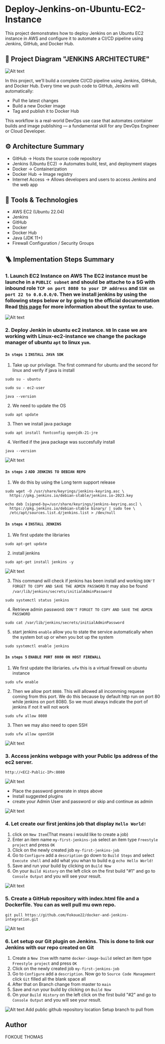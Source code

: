 # Deploy-Jenkins-on-Ubuntu-EC2-Instance
This project demonstrates how to deploy Jenkins on an Ubuntu EC2 instance in AWS and configure it to automate a CI/CD pipeline using Jenkins, GitHub, and Docker Hub.

## 📸 Project Diagram "JENKINS ARCHITECTURE" 
![Alt text](images/jenkins-architecture1.png)


In this project, we’ll build a complete CI/CD pipeline using Jenkins, GitHub, and Docker Hub. Every time we push code to GitHub, Jenkins will automatically:

- Pull the latest changes
- Build a new Docker image
- Tag and publish it to Docker Hub

This workflow is a real-world DevOps use case that automates container builds and image publishing — a fundamental skill for any DevOps Engineer or Cloud Developer.

## ⚙️ Architecture Summary

- GitHub → Hosts the source code repository
- Jenkins (Ubuntu EC2) → Automates build, test, and deployment stages
- Docker → Containerization
- Docker Hub → Image registry
- Internet Access → Allows developers and users to access Jenkins and the web app

## 🧩 Tools & Technologies

- AWS EC2 (Ubuntu 22.04)
- Jenkins
- GitHub
- Docker
- Docker Hub
- Java (JDK 11+)
- Firewall Configuration / Security Groups

## 🪜 Implementation Steps Summary
### 1. Launch EC2 Instance on AWS The EC2 instance must be launche in a `PUBLIC subnet` and should be attache to a SG with inbound role `TCP on port 8080 to your IP address` and `SSH on port 22 to 0.0.0.0/0`. Then we install jenkins by using the following steps below or by going to the official documentation Read [this page](https://www.jenkins.io/doc/book/installing/linux/#debianubuntu) for more information about the syntax to use.
![Alt text](images/ubuntu-ec2.png)

### 2. Deploy Jenkin in ubuntu ec2 instance. `NB` In case we are working with Linux-ec2-instance we change the package manager of ubuntu `apt` to linux `yum`.
#### `In steps 1` `INSTALL JAVA SDK` 
1. Take up our privilage. The first command for ubuntu and the second for linux and verify if java is install
```
sudo su - ubuntu
```
```
sudo su - ec2-user
```
```
java --version
```
2. We need to update the OS
```
sudo apt update

```
3. Then we install java package 
```
sudo apt install fontconfig openjdk-21-jre

```
4. Verified if the java package was succesfully install 
```
java --version

```
![Alt text](images/java-install.png)

#### `In steps 2`  `ADD JENKINS TO DEBIAN REPO`
1. We do this by using the Long term support release 
```
sudo wget -O /usr/share/keyrings/jenkins-keyring.asc \
  https://pkg.jenkins.io/debian-stable/jenkins.io-2023.key

``` 
```
echo deb [signed-by=/usr/share/keyrings/jenkins-keyring.asc] \
  https://pkg.jenkins.io/debian-stable binary/ | sudo tee \
  /etc/apt/sources.list.d/jenkins.list > /dev/null

```

#### `In steps 4` `INSTALL JENKINS`
1. We first update the libriaries 
```
sudo apt-get update

```
2. install jenkins  
```
sudo apt-get install jenkins -y

```
![Alt text](images/jenkins-install.png)

3. This command will check if jenkins has been install and working `DON'T FORGET TO COPY AND SAVE THE ADMIN PASSWORD` It may also be found  `/var/lib/jenkins/secrets/initialAdminPassword`
```
sudo systemctl status jenkins

```
4. Retrieve admin password: `DON'T FORGET TO COPY AND SAVE THE ADMIN PASSWORD`
```
sudo cat /var/lib/jenkins/secrets/initialAdminPassword

```
5. start jenkins `enable` allow you to state the service automatically when the system bot up or when you bot up the system 
```
sudo systemctl enable jenkins

```

#### `In steps 5` `ENABLE PORT 8080 ON HOST FIREWALL`
1. We first update the libriaries. `ufw` this is a virtual firewall on ubuntu instance 
```
sudo ufw enable

```
2. Then we allow port `8080`. This will allowed all incomming requese coming from this port. We do this because by default http run on port 80 while jenkins on port 8080. So we must always indicate the port of jenkins if not it will not work   
```
sudo ufw allow 8080

```
3. Then we may also need to open SSH   
```
sudo ufw allow openSSH

```
![Alt text](images/verify-jenkins-installation.png)

### 3. Access jenkins webpage with your Public Ips address of the ec2 server.  
```
http://<EC2-Public-IP>:8080
```
![Alt text](images/jenkins-webpage.png)

- Place the password generate in steps above
- Install suggested plugins
- create your Admin User and password or skip and continue as admin

![Alt text](images/jenkins-admin-website.png)


### 4. Let create our first jenkins job that display `Hello World!` 
1. click on `New Item`(That means i would like to create a job)
2. Enter an item name `my-first-jenkins-job` select an item type `Freestyle project` and press `OK`
3. Click on the newly created job `my-first-jenkins-job`
4. Go to `Configure` add a `description` go down to `Build Steps` and select `Execute shell` and add what you whan to build e.g `echo Hello World!`
5. Save and run your build by clicking on `Build Now`
6. On your `Build History` on the left click on the first build "#1" and go to `Console Output` and you will see your result.

![Alt text](images/my-first-jenkins-job.png)

### 5. Create a GitHub repository with index.html file and a Dockerfile. You can as well pull mu own repo. 
```
git pull https://github.com/Fokoue22/docker-and-jenkins-integration.git
```
![Alt text](images/repo-for-jenkins.png)

### 6. Let setup our Git plugin on Jenkins. This is done to link our Jenkins with our repo created on Git
1. Create a `New Item` with name `docker-image-build` select an item type `Freestyle project` and press `OK`
3. Click on the newly created job `my-first-jenkins-job`
4. Go to `Configure` add a `description`. Now go to `Source Code Management` click `Git`  filled all the blank space all 
5. After that on Branch change from master to `main`
6. Save and run your build by clicking on `Build Now`
7. On your `Build History` on the left click on the first build "#2" and go to `Console Output` and you will see your result.

![Alt text](images/git-cred-jenkins.png
)
Add public github repository location
Setup branch to pull from


## Author
FOKOUE THOMAS 